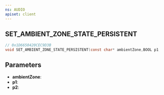```yaml
---
ns: AUDIO
apiset: client
---
```

## SET_AMBIENT_ZONE_STATE_PERSISTENT

```c
// 0x1D6650420CEC9D3B
void SET_AMBIENT_ZONE_STATE_PERSISTENT(const char* ambientZone,BOOL p1,BOOL p2);
```


## Parameters
* **ambientZone**:
* **p1**:
* **p2**:



